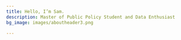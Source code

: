 ```yaml
---
title: Hello, I’m Sam.
description: Master of Public Policy Student and Data Enthusiast
bg_image: images/aboutheader3.png

---
```

